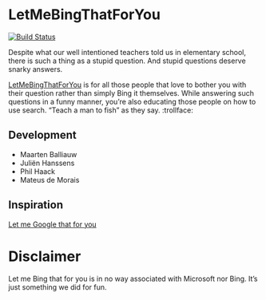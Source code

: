 # LetMeBingThatForYou

[![Build Status](https://mateusrodrigues.visualstudio.com/letmebingthatforyou/_apis/build/status/letmebingthatforyou-rg%20-%20CI?branchName=master)](https://mateusrodrigues.visualstudio.com/letmebingthatforyou/_build/latest?definitionId=8?branchName=master)

Despite what our well intentioned teachers told us in elementary school, there 
is such a thing as a stupid question. And stupid questions deserve snarky 
answers.

[LetMeBingThatForYou](http://letmebingthatforyou.com/) is for all those people 
that love to bother you with their question rather than simply Bing it 
themselves. While answering such questions in a funny manner, you’re also 
educating those people on how to use search. “Teach a man to fish” as they say. 
:trollface:

## Development
* Maarten Balliauw
* Juliën Hanssens
* Phil Haack
* Mateus de Morais

## Inspiration
[Let me Google that for you](http://lmgtfy.com/)

# Disclaimer
Let me Bing that for you is in no way associated with Microsoft nor Bing. It’s 
just something we did for fun.
